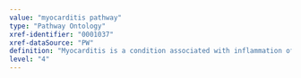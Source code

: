 ```yaml
---
value: "myocarditis pathway"
type: "Pathway Ontology"
xref-identifier: "0001037"
xref-dataSource: "PW"
definition: "Myocarditis is a condition associated with inflammation of the heart muscle that can have both infectious and non-infectious etiologies, with the former being the primary cause. Viral proteins, once inside the host cells, interfere with the function of host gene and they can either avoid or appropriate host pathways."
level: "4"
---
```

